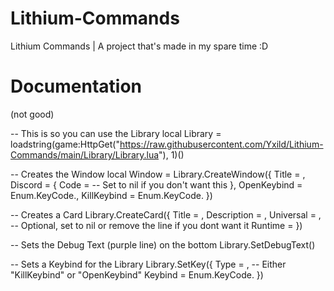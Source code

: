 # Lithium-Commands
Lithium Commands | A project that's made in my spare time :D

# Documentation 
(not good)

-- This is so you can use the Library
local Library = loadstring(game:HttpGet("https://raw.githubusercontent.com/Yxild/Lithium-Commands/main/Library/Library.lua"), 1)()

-- Creates the Window
local Window = Library.CreateWindow({
	Title = <string>,
	Discord = {
		Code = <string> -- Set to nil if you don't want this
	},
	OpenKeybind = Enum.KeyCode.<inputkey>,
	KillKeybind = Enum.KeyCode.<inputkey>
})

-- Creates a Card
Library.CreateCard({
	Title = <string>,
	Description = <string>,
	Universal = <bool>, -- Optional, set to nil or remove the line if you dont want it
	Runtime = <function>
})

-- Sets the Debug Text (purple line) on the bottom
Library.SetDebugText(<string>)

-- Sets a Keybind for the Library
Library.SetKey({
    Type = <string>, -- Either "KillKeybind" or "OpenKeybind"
    Keybind = Enum.KeyCode.<inputkey>
})
